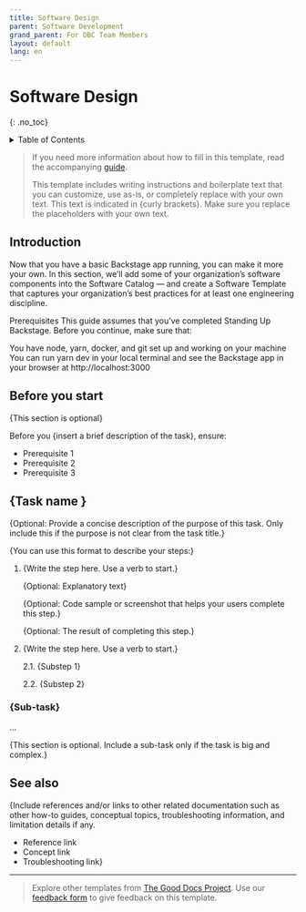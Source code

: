 ```yaml
---
title: Software Design
parent: Software Development
grand_parent: For OBC Team Members
layout: default
lang: en
---
```


# Software Design
{: .no_toc}

<details markdown="block">
<summary>Table of Contents</summary>

- Table of Contents
{:toc}

</details>

> If you need more information about how to fill in this template, read the accompanying [guide](./guide_how-to.md).
>
> This template includes writing instructions and boilerplate text that you can customize, use as-is, or completely replace with your own text. This text is indicated in {curly brackets}. Make sure you replace the placeholders with your own text.

## Introduction
Now that you have a basic Backstage app running, you can make it more your own. In this section, we’ll add some of your organization’s software components into the Software Catalog — and create a Software Template that captures your organization’s best practices for at least one engineering discipline.

Prerequisites
This guide assumes that you’ve completed Standing Up Backstage. Before you continue, make sure that:

You have node, yarn, docker, and git set up and working on your machine
You can run yarn dev in your local terminal and see the Backstage app in your browser at http://localhost:3000


## Before you start

{This section is optional}

Before you {insert a brief description of the task}, ensure:

* Prerequisite 1
* Prerequisite 2
* Prerequisite 3

## {Task name }

{Optional: Provide a concise description of the purpose of this task. Only include this if the purpose is not clear from the task title.}

{You can use this format to describe your steps:}

1. {Write the step here. Use a verb to start.}

    {Optional: Explanatory text}

    {Optional: Code sample or screenshot that helps your users complete this step.}

    {Optional: The result of completing this step.}

2. {Write the step here. Use a verb to start.}

    2.1. {Substep 1}

    2.2. {Substep 2}

### {Sub-task}

...

{This section is optional. Include a sub-task only if the task is big and complex.}

## See also

{Include references and/or links to other related documentation such as other how-to guides, conceptual topics, troubleshooting information, and limitation details if any.

* Reference link
* Concept link
* Troubleshooting link}

---

> Explore other templates from [The Good Docs Project](https://thegooddocsproject.dev/). Use our [feedback form](https://thegooddocsproject.dev/feedback/?template=How-to) to give feedback on this template.
